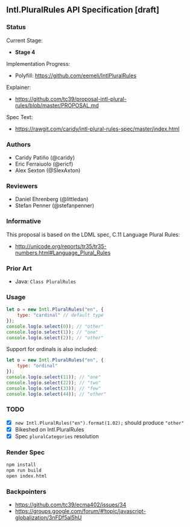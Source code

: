 ## Intl.PluralRules API Specification [draft]

### Status

Current Stage:

 * __Stage 4__

Implementation Progress:

 * Polyfill: https://github.com/eemeli/IntlPluralRules
 
 Explainer:
 
 * https://github.com/tc39/proposal-intl-plural-rules/blob/master/PROPOSAL.md

Spec Text:

 * https://rawgit.com/caridy/intl-plural-rules-spec/master/index.html

### Authors

 * Caridy Patiño (@caridy)
 * Eric Ferraiuolo (@ericf)
 * Alex Sexton (@SlexAxton)

### Reviewers

* Daniel Ehrenberg (@littledan)
* Stefan Penner (@stefanpenner)

### Informative

This proposal is based on the LDML spec, C.11 Language Plural Rules:

 * http://unicode.org/reports/tr35/tr35-numbers.html#Language_Plural_Rules

### Prior Art

 * Java: `Class PluralRules`

### Usage

```javascript
let o = new Intl.PluralRules("en", {
    type: "cardinal" // default type
});
console.log(o.select(0)); // "other"
console.log(o.select(1)); // "one"
console.log(o.select(2)); // "other"
```

Support for ordinals is also included:

```javascript
let o = new Intl.PluralRules("en", {
    type: "ordinal"
});
console.log(o.select(11)); // "one"
console.log(o.select(22)); // "two"
console.log(o.select(33)); // "few"
console.log(o.select(44)); // "other"
```

### TODO

 * [x] `new Intl.PluralRules("en").format(1.02);` should produce `"other"`
 * [x] Bikeshed on Intl.PluralRules
 * [x] Spec `pluralCategories` resolution

### Render Spec

```bash
npm install
npm run build
open index.html
```

### Backpointers

 * https://github.com/tc39/ecma402/issues/34
 * https://groups.google.com/forum/#!topic/javascript-globalization/3nFDf5al5hU
